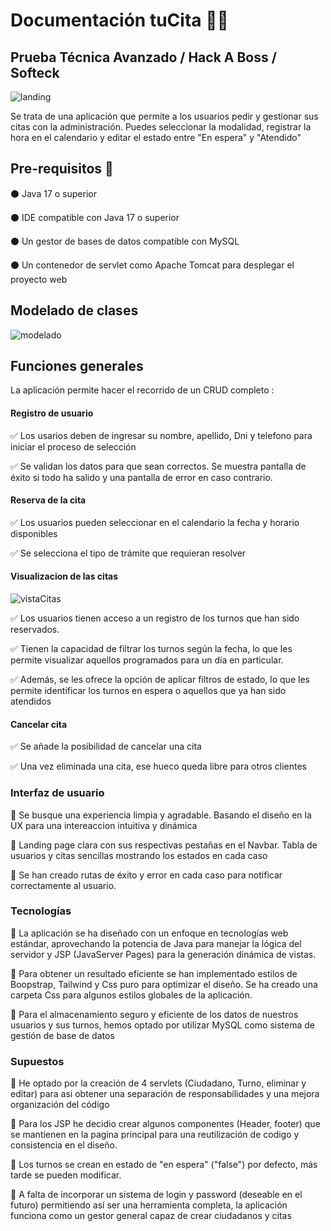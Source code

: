 # Documentación tuCita 📘📘

## Prueba Técnica Avanzado / Hack A Boss / Softeck

![landing](https://i.imgur.com/zXuGUej.png)

Se trata de una aplicación que permite a los usuarios pedir y gestionar sus citas con la administración. Puedes seleccionar la modalidad, registrar la hora en el calendario y editar el estado entre "En espera" y "Atendido"

## Pre-requisitos 🧾

⚫ Java 17 o superior

⚫ IDE compatible con Java 17 o superior

⚫ Un gestor de bases de datos compatible con MySQL

⚫ Un contenedor de servlet como Apache Tomcat para desplegar el proyecto web

## Modelado de clases

![modelado](https://i.imgur.com/ycue4rF.png)

## Funciones generales

La aplicación permite hacer el recorrido de un CRUD completo :

#### Registro de usuario

✅ Los usarios deben de ingresar su nombre, apellido, Dni y telefono para iniciar el proceso de selección

✅ Se validan los datos para que sean correctos. Se muestra pantalla de éxito si todo ha salido y una pantalla de error en caso contrario.

#### Reserva de la cita

✅ Los usuarios pueden seleccionar en el calendario la fecha y horario disponibles

✅ Se selecciona el tipo de trámite que requieran resolver 

#### Visualizacion de las citas

![vistaCitas](https://i.imgur.com/vWwG6Z1.png)

✅ Los usuarios tienen acceso a un registro de los turnos que han sido reservados.

✅ Tienen la capacidad de filtrar los turnos según la fecha, lo que les permite visualizar aquellos programados para un día en particular.

✅ Además, se les ofrece la opción de aplicar filtros de estado, lo que les permite identificar los turnos en espera o aquellos que ya han sido atendidos

#### Cancelar cita

✅ Se añade la posibilidad de cancelar una cita

✅ Una vez eliminada una cita, ese hueco queda libre para otros clientes

### Interfaz de usuario

🔵 Se busque una experiencia limpia y agradable. Basando el diseño en la UX para una intereaccion intuitiva y dinámica

🔵 Landing page clara con sus respectivas pestañas en el Navbar. Tabla de usuarios y citas sencillas mostrando los estados en cada caso

🔵 Se han creado rutas de éxito y error en cada caso para notificar correctamente al usuario.

### Tecnologías

🔵 La aplicación se ha diseñado con un enfoque en tecnologías web estándar, aprovechando la potencia de Java para manejar la lógica del servidor y JSP (JavaServer Pages) para la generación dinámica de vistas.

🔵 Para obtener un resultado eficiente se han implementado estilos de Boopstrap, Tailwind y Css puro para optimizar el diseño. Se ha creado una carpeta Css para algunos estilos globales de la aplicación.

🔵 Para el almacenamiento seguro y eficiente de los datos de nuestros usuarios y sus turnos, hemos optado por utilizar MySQL como sistema de gestión de base de datos

### Supuestos

🔵 He optado por la creación de 4 servlets (Ciudadano, Turno, eliminar y editar) para asi obtener una separación de responsabilidades y una mejora organización del código

🔵 Para los JSP he decidio crear algunos componentes (Header, footer) que se mantienen en la pagina principal para una reutilización de codigo y consistencia en el diseño.

🔵 Los turnos se crean en estado de "en espera" ("false") por defecto, más tarde se pueden modificar.

🔵 A falta de incorporar un sistema de login y password (deseable en el futuro) permitiendo así ser una herramienta completa, la aplicación funciona como un gestor general capaz de crear ciudadanos y citas
